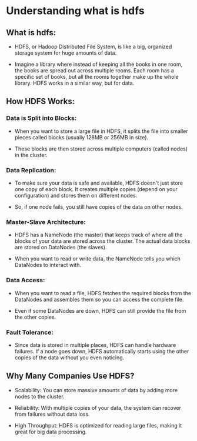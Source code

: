 # Understanding what is hdfs

## What is hdfs:
- HDFS, or Hadoop Distributed File System, is like a big, organized storage system for huge amounts of data. 

- Imagine a library where instead of keeping all the books in one room, the books are spread out across multiple rooms. 
Each room has a specific set of books, but all the rooms together make up the whole library. 
HDFS works in a similar way, but for data.

## How HDFS Works:

### Data is Split into Blocks:

- When you want to store a large file in HDFS, it splits the file into smaller pieces called blocks (usually 128MB or 256MB in size).

- These blocks are then stored across multiple computers (called nodes) in the cluster.

### Data Replication:

- To make sure your data is safe and available, HDFS doesn't just store one copy of each block. It creates multiple copies (depend on your configuration) and stores them on different nodes.

- So, if one node fails, you still have copies of the data on other nodes.

### Master-Slave Architecture:

- HDFS has a NameNode (the master) that keeps track of where all the blocks of your data are stored across the cluster.
The actual data blocks are stored on DataNodes (the slaves).

- When you want to read or write data, the NameNode tells you which DataNodes to interact with.

### Data Access:

- When you want to read a file, HDFS fetches the required blocks from the DataNodes and assembles them so you can access the complete file.

- Even if some DataNodes are down, HDFS can still provide the file from the other copies.

### Fault Tolerance:

- Since data is stored in multiple places, HDFS can handle hardware failures. If a node goes down, HDFS automatically starts using the other copies of the data without you even noticing.

## Why Many Companies Use HDFS?

- Scalability: You can store massive amounts of data by adding more nodes to the cluster.

- Reliability: With multiple copies of your data, the system can recover from failures without data loss.

- High Throughput: HDFS is optimized for reading large files, making it great for big data processing.